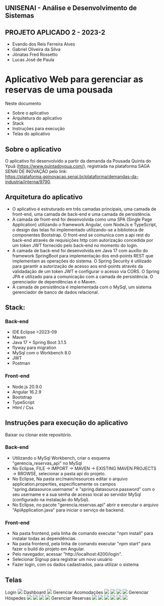 ## UNISENAI - Análise e Desenvolvimento de Sistemas<br>

## PROJETO APLICADO 2 - 2023-2<br>

- Evando dos Reis Ferreira Alves
- Gabriel Oliveira da Silva
- Jônatas Fred Rossetto
- Lucas José de Paula

# Aplicativo Web para gerenciar as reservas de uma pousada <br>

Neste documento

- Sobre o aplicativo
- Arquitetura do aplicativo
- Stack
- Instruções para execução
- Telas do aplicativo

## Sobre o aplicativo

O aplicativo foi desenvolvido a partir da demanda da Pousada Quinta do Ypuã (https://www.quintadoypua.com/), registrada na plataforma SAGA SENAI DE INOVAÇÃO pelo link: https://plataforma.gpinovacao.senai.br/plataforma/demandas-da-industria/interna/9790.

## Arquitetura do aplicativo

- O aplicativo é estruturado em três camadas principais, uma camada de front-end, uma camada de back-end e uma camada de persistência.<br>
- A camada de front-end foi desenvolvida como uma SPA (Single Page Application) utilizando o framework Angular, com NodeJs e TypeScript, o design das telas foi implementado utilizando-se a biblioteca de componentes Bootstrap. O front-end se comunica com a api rest do back-end através de requisições http com autorização concedida por um token JWT fornecido pelo back-end no momento do login.<br>
- A camada de back-end foi desenvolvida em Java 17 com auxílio do framework SpringBoot para implementação dos end-points REST que implementam as operações do sistema. O Spring Security é utilizado para garantir a autorização de acesso aos end-points através da validadação de um token JWT e configurar o acesso via CORS. O Spring JPA é utilizado para a comunicação com a camada de persistência. O gerenciador de dependências é o Maven.<br>
- A camada de persistência é implementada com o MySql, um sistema gerenciador de banco de dados relacional.<br>

## Stack:

### Back-end

- IDE Eclipse >2023-09
- Maven
- Java 17 + Spring Boot 3.1.5
- flyway para migration
- MySql com o Workbench 8.0
- JWT
- Postman

### Front-end

- Node.js 20.9.0
- Angular 16.2.9
- Bootstrap
- TypeScript
- Html / Css

## Instruções para execução do aplicativo

Baixar ou clonar este repositório.

### Back-end

- Utilizando o MySql Workbench, criar o esquema "gerencia_reservas_api" no MySql
- No Eclipse, FILE -> IMPORT -> MAVEN -> EXISTING MAVEN PROJECTS -> BROWSE, selecionar a pasta api do projeto.
- No Eclipse, Na pasta src/main/resources editar o arquivo application.properties, especificamente os campos "spring.datasource.username" e "spring.datasource.password" com o seu username e a sua senha de acesso local ao servidor MySql (configurado na instalação do MySql).
- No Eclipse, no pacote "gerencia.reservas.api" abrir e executar o arquivo "ApiApplication.java" para iniciar o serviço de backend.

### Front-end

- Na pasta frontend, pela linha de comando executar "npm install" para instalar todas as dependências.
- Na pasta frontend, pela linha de comando executar "npm start" para fazer o build do projeto em Angular.
- Pelo navegador, acessar "http://localhost:4200/login".
- Selecionar Signup para registrar um novo usuário
- Fazer login, com os dados cadastrados, para utilizar o sistema

## Telas

Login
<img src="telas/login.png">
Dashboard
<img src="telas/dashboard.png">
Gerenciar Acomodações
<img src="telas/gestao-acomodacao.png">
<img src="telas/cadastrar-acomodacao.png">
<img src="telas/editar-acomodacao.png">
<img src="telas/excluir-acomodacao.png">
Gerenciar Hóspedes
<img src="telas/gestao-hospede.png">
<img src="telas/cadastrar-hospede.png">
<img src="telas/editar-hospede.png">
<img src="telas/excluir-hospede.png">
Gerenciar Reservas
<img src="telas/gestao-reservas.png">
<img src="telas/cadastrar-reserva.png">
<img src="telas/editar-reserva.png">
<img src="telas/check-in.png">
<img src="telas/check-out.png">
<img src="telas/excluir-reserva.png">
